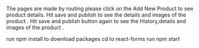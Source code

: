The pages are made by routing please click on the Add New Product to see product details. Hit save and publish to see the details and images of the product . Hit save and publish button again to see the History,details and images of the product .

run npm install to download packages cd to react-forms
run npm start
